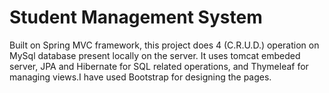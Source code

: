 # Student Management System
Built on Spring MVC framework, this project does 4 (C.R.U.D.) operation on MySql database present locally on the server.
It uses tomcat embeded server, JPA and Hibernate for SQL related operations, and Thymeleaf for managing views.I have used Bootstrap for designing the pages.
